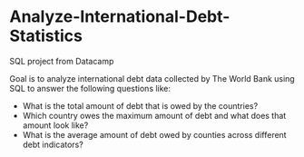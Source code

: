 # Analyze-International-Debt-Statistics
SQL project from Datacamp

Goal is to analyze international debt data collected by The World Bank using SQL to answer the following questions like:
- What is the total amount of debt that is owed by the countries?
- Which country owes the maximum amount of debt and what does that amount look like?
- What is the average amount of debt owed by counties across different debt indicators?